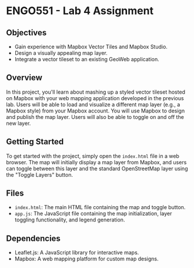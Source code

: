 # ENGO551 - Lab 4 Assignment

## Objectives
- Gain experience with Mapbox Vector Tiles and Mapbox Studio.
- Design a visually appealing map layer.
- Integrate a vector tileset to an existing GeoWeb application.

## Overview
In this project, you'll learn about mashing up a styled vector tileset hosted on Mapbox with your web mapping application developed in the previous lab. Users will be able to load and visualize a different map layer (e.g., a Mapbox style) from your Mapbox account. You will use Mapbox to design and publish the map layer. Users will also be able to toggle on and off the new layer.

## Getting Started
To get started with the project, simply open the `index.html` file in a web browser. The map will initially display a map layer from Mapbox, and users can toggle between this layer and the standard OpenStreetMap layer using the "Toggle Layers" button.

## Files
- `index.html`: The main HTML file containing the map and toggle button.
- `app.js`: The JavaScript file containing the map initialization, layer toggling functionality, and legend generation.

## Dependencies
- Leaflet.js: A JavaScript library for interactive maps.
- Mapbox: A web mapping platform for custom map designs.

